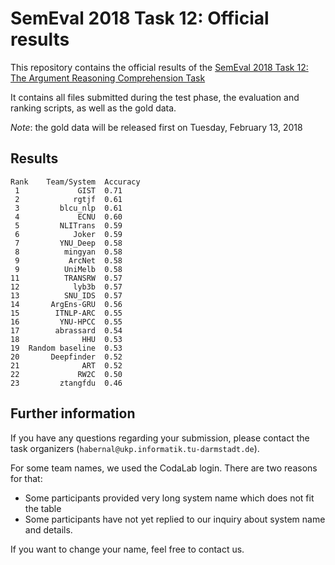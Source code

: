 # SemEval 2018 Task 12: Official results

This repository contains the official results of the [SemEval 2018 Task 12: The Argument Reasoning Comprehension Task](https://competitions.codalab.org/competitions/17327)

It contains all files submitted during the test phase, the evaluation and ranking scripts, as well as the gold data.

*Note*: the gold data will be released first on Tuesday, February 13, 2018

## Results

```
Rank    Team/System  Accuracy
 1             GIST  0.71
 2            rgtjf  0.61
 3         blcu_nlp  0.61
 4             ECNU  0.60
 5         NLITrans  0.59
 6            Joker  0.59
 7         YNU_Deep  0.58
 8          mingyan  0.58
 9           ArcNet  0.58
 9          UniMelb  0.58
11          TRANSRW  0.57
12            lyb3b  0.57
13          SNU_IDS  0.57
14       ArgEns-GRU  0.56
15        ITNLP-ARC  0.55
16         YNU-HPCC  0.55
17        abrassard  0.54
18              HHU  0.53
19  Random baseline  0.53
20       Deepfinder  0.52
21              ART  0.52
22             RW2C  0.50
23         ztangfdu  0.46
```

## Further information

If you have any questions regarding your submission, please contact the task organizers (`habernal@ukp.informatik.tu-darmstadt.de`).

For some team names, we used the CodaLab login. There are two reasons for that:

* Some participants provided very long system name which does not fit the table
* Some participants have not yet replied to our inquiry about system name and details.

If you want to change your name, feel free to contact us.